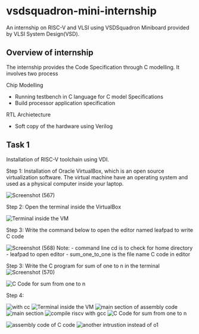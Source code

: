 # vsdsquadron-mini-internship
An internship on RISC-V and VLSI using VSDSquadron Miniboard provided by VLSI System Design(VSD). 

## Overview of internship
The internship provides the Code Specification through C modelling.
It involves two process

Chip Modelling

- Running testbench in C language for C model Specifications
- Build processor application specification

RTL Archietecture


- Soft copy of the hardware using Verilog

## Task 1
Installation of RISC-V toolchain using VDI.

Step 1: Installation of Oracle VirtualBox, which is an open source virtualization software. The virtual machine have an operating system and used as a physical computer inside your laptop.


![Screenshot (567)](https://github.com/EkthaReddy/vsdsquadron-mini-internship/assets/152515939/48ae5d97-0ce1-40bd-9403-e60d255d4758)

Step 2: Open the terminal inside the VirtualBox


![Terminal inside the VM](https://github.com/EkthaReddy/vsdsquadron-mini-internship/assets/152515939/5e831292-ae27-4409-b6d4-dc98b50fb88a)

Step 3: Write the command below to open the editor named leafpad to write C code

![Screenshot (568)](https://github.com/EkthaReddy/vsdsquadron-mini-internship/assets/152515939/baf5e27b-ee8b-42a9-b2c7-e40bb88c33d8)
 Note: - command line cd is to check for home directory
        - leafpad to open editor 
        - sum_one_to_one is the file name C code in editor


Step 3: Write the C program for sum of one to n in the terminal 
![Screenshot (570)](https://github.com/EkthaReddy/vsdsquadron-mini-internship/assets/152515939/6e565127-674e-47c4-8c48-f142e319ebce)


![C Code for sum from one to n](https://github.com/EkthaReddy/vsdsquadron-mini-internship/assets/152515939/37e5d37e-7b55-49ce-8aef-70d3d9f57d0e)

Step 4: 










![with cc](https://github.com/EkthaReddy/vsdsquadron-mini-internship/assets/152515939/42492408-96b8-4275-95ae-c7966b65854a)
![Terminal inside the VM](https://github.com/EkthaReddy/vsdsquadron-mini-internship/assets/152515939/95b7a536-90f5-4863-bcc5-703e5b331060)
![main section of assembly code](https://github.com/EkthaReddy/vsdsquadron-mini-internship/assets/152515939/053a0a17-79c8-48af-8227-f59f7dd6786e)
![main section](https://github.com/EkthaReddy/vsdsquadron-mini-internship/assets/152515939/8f35e288-8920-4822-bbc3-bf5af0521f7f)
![compile riscv with gcc ](https://github.com/EkthaReddy/vsdsquadron-mini-internship/assets/152515939/dbf0af7d-fe05-4547-a280-7b710e39f924)
![C Code for sum from one to n](https://github.com/EkthaReddy/vsdsquadron-mini-internship/assets/152515939/3eccaffe-4e6b-4602-9496-c845b668036e)










![assembly code of C code](https://github.com/EkthaReddy/vsdsquadron-mini-internship/assets/152515939/0ce26ef8-3b1e-41dd-8830-217cddd2d7fc)
![another intrustion instead of o1](https://github.com/EkthaReddy/vsdsquadron-mini-internship/assets/152515939/527e9418-4ab3-44b7-b00d-3c6546a43e04)


